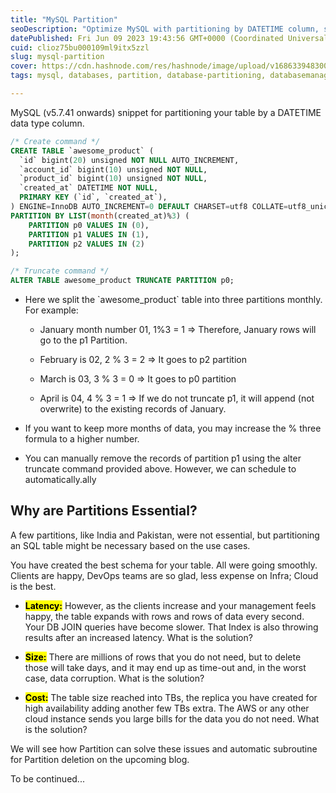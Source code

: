 ```yaml
---
title: "MySQL Partition"
seoDescription: "Optimize MySQL with partitioning by DATETIME column, splitting tables into monthly partitions, reducing latency, size, and cost"
datePublished: Fri Jun 09 2023 19:43:56 GMT+0000 (Coordinated Universal Time)
cuid: clioz75bu000109ml9itx5zzl
slug: mysql-partition
cover: https://cdn.hashnode.com/res/hashnode/image/upload/v1686339483007/fc297093-7442-4b77-8e2c-53f511d26a8d.png
tags: mysql, databases, partition, database-partitioning, databasemanagement

---
```


MySQL (v5.7.41 onwards) snippet for partitioning your table by a DATETIME data type column.

```sql
/* Create command */
CREATE TABLE `awesome_product` (
  `id` bigint(20) unsigned NOT NULL AUTO_INCREMENT,
  `account_id` bigint(10) unsigned NOT NULL,
  `product_id` bigint(10) unsigned NOT NULL,
  `created_at` DATETIME NOT NULL,
  PRIMARY KEY (`id`, `created_at`),
) ENGINE=InnoDB AUTO_INCREMENT=0 DEFAULT CHARSET=utf8 COLLATE=utf8_unicode_ci
PARTITION BY LIST(month(created_at)%3) (
    PARTITION p0 VALUES IN (0),
    PARTITION p1 VALUES IN (1),
    PARTITION p2 VALUES IN (2)
);

/* Truncate command */
ALTER TABLE awesome_product TRUNCATE PARTITION p0;
```

* Here we split the \`awesome\_product\` table into three partitions monthly. For example:
    
    * January month number 01, 1%3 = 1 =&gt; Therefore, January rows will go to the p1 Partition.
        
    * February is 02, 2 % 3 = 2 =&gt; It goes to p2 partition
        
    * March is 03, 3 % 3 = 0 =&gt; It goes to p0 partition
        
    * April is 04, 4 % 3 = 1 =&gt; If we do not truncate p1, it will append (not overwrite) to the existing records of January.
        
* If you want to keep more months of data, you may increase the % three formula to a higher number.
    
* You can manually remove the records of partition p1 using the alter truncate command provided above. However, we can schedule to automatically.ally
    

## Why are Partitions Essential?

A few partitions, like India and Pakistan, were not essential, but partitioning an SQL table might be necessary based on the use cases.

You have created the best schema for your table. All were going smoothly. Clients are happy, DevOps teams are so glad, less expense on Infra; Cloud is the best.

* **<mark>Latency:</mark>** However, as the clients increase and your management feels happy, the table expands with rows and rows of data every second. Your DB JOIN queries have become slower. That Index is also throwing results after an increased latency. What is the solution?
    
* **<mark>Size:</mark>** There are millions of rows that you do not need, but to delete those will take days, and it may end up as time-out and, in the worst case, data corruption. What is the solution?
    
* **<mark>Cost:</mark>** The table size reached into TBs, the replica you have created for high availability adding another few TBs extra. The AWS or any other cloud instance sends you large bills for the data you do not need. What is the solution?
    

We will see how Partition can solve these issues and automatic subroutine for Partition deletion on the upcoming blog.

To be continued...